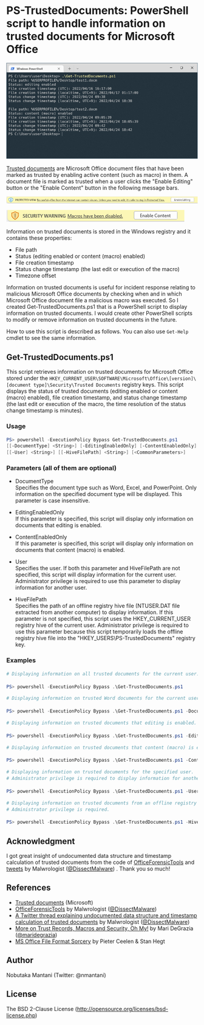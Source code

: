 # PS-TrustedDocuments: PowerShell script to handle information on trusted documents for Microsoft Office

![screenshot.png](images/screenshot.png)

[Trusted documents](https://support.microsoft.com/en-us/office/trusted-documents-cf872bd8-47ec-4c02-baa5-1fdba1a11b53) are Microsoft Office document files that have been marked as trusted by enabling active content (such as macro) in them. A document file is marked as trusted when a user clicks the "Enable Editing" button or the "Enable Content" button in the following message bars.

![messagebar1.png](images/messagebar1.png)

![messagebar2.png](images/messagebar2.png)

Information on trusted documents is stored in the Windows registry and it contains these properties:
- File path
- Status (editing enabled or content (macro) enabled)
- File creation timestamp
- Status change timestamp (the last edit or execution of the macro)
- Timezone offset

Information on trusted documents is useful for incident response relating to malicious Microsoft Office documents by checking when and in which Microsoft Office document file a malicious macro was executed. So I created Get-TrustedDocuments.ps1 that is a PowerShell script to display information on trusted documents. I would create other PowerShell scripts to modify or remove information on trusted documents in the future.

<!-- [Get-TrustedDocuments.ps1](https://github.com/nmantani/PS-TrustedDocuments#get-trusteddocumentsps1) -->

How to use this script is described as follows. You can also use `Get-Help` cmdlet to see the same information.

## Get-TrustedDocuments.ps1
This script retrieves information on trusted documents for Microsoft Office stored under the `HKEY_CURRENT_USER\SOFTWARE\Microsoft\Office\[version]\[document type]\Security\Trusted Documents` registry keys. This script displays the status of trusted documents (editing enabled or content (macro) enabled), file creation timestamp, and status change timestamp (the last edit or execution of the macro, the time resolution of the status change timestamp is minutes).

### Usage
```powershell
PS> powershell -ExecutionPolicy Bypass Get-TrustedDocuments.ps1
[[-DocumentType] <String>] [-EditingEnabledOnly] [-ContentEnabledOnly]
[[-User] <String>] [[-HiveFilePath] <String>] [<CommonParameters>]
```

### Parameters (all of them are optional)
- DocumentType  
Specifies the document type such as Word, Excel, and PowerPoint. Only information on the specified document type will be displayed. This parameter is case insensitive.

- EditingEnabledOnly  
If this parameter is specified, this script will display only information on documents that editing is enabled.

- ContentEnabledOnly  
If this parameter is specified, this script will display only information on documents that content (macro) is enabled.

- User  
Specifies the user. If both this parameter and HiveFilePath are not specified, this script will display information for the current user. Administrator privilege is required to use this parameter to display information for another user.

- HiveFilePath  
Specifies the path of an offline registry hive file (NTUSER.DAT file extracted from another computer) to display information. If this parameter is not specified, this script uses the HKEY_CURRENT_USER registry hive of the current user. Administrator privilege is required to use this parameter because this script temporarily loads the offline registry hive file into the "HKEY_USERS\PS-TrustedDocuments" registry key.

### Examples
```powershell
# Displaying information on all trusted documents for the current user.

PS> powershell -ExecutionPolicy Bypass .\Get-TrustedDocuments.ps1
```

```powershell
# Displaying information on trusted Word documents for the current user.

PS> powershell -ExecutionPolicy Bypass .\Get-TrustedDocuments.ps1 -DocumentType word
```

```powershell
# Displaying information on trusted documents that editing is enabled.

PS> powershell -ExecutionPolicy Bypass .\Get-TrustedDocuments.ps1 -EditingEnabledOnly
```

```powershell
# Displaying information on trusted documents that content (macro) is enabled.

PS> powershell -ExecutionPolicy Bypass .\Get-TrustedDocuments.ps1 -ContentEnabledOnly
```

```powershell
# Displaying information on trusted documents for the specified user.
# Administrator privilege is required to display information for another user.

PS> powershell -ExecutionPolicy Bypass .\Get-TrustedDocuments.ps1 -User exampleuser
```

```powershell
# Displaying information on trusted documents from an offline registry hive file.
# Administrator privilege is required.

PS> powershell -ExecutionPolicy Bypass .\Get-TrustedDocuments.ps1 -HiveFilePath .\extracted\NTUSER.DAT
```

## Acknowledgment
I got great insight of undocumented data structure and timestamp calculation of trusted documents from the code of [OfficeForensicTools](https://github.com/DissectMalware/OfficeForensicTools) and [tweets](https://twitter.com/DissectMalware/status/1242399401156452353) by Malwrologist ([@DissectMalware](https://twitter.com/DissectMalware)) . Thank you so much!

## References
- [Trusted documents](https://support.microsoft.com/en-us/office/trusted-documents-cf872bd8-47ec-4c02-baa5-1fdba1a11b53) (Microsoft)
- [OfficeForensicTools](https://github.com/DissectMalware/OfficeForensicTools) by Malwrologist ([@DissectMalware](https://twitter.com/DissectMalware))
- [A Twitter thread explaining undocumented data structure and timestamp calculation of trusted documents](https://twitter.com/DissectMalware/status/1242399401156452353) by Malwrologist ([@DissectMalware](https://twitter.com/DissectMalware))
- [More on Trust Records, Macros and Security, Oh My!](http://az4n6.blogspot.com/2016/02/more-on-trust-records-macros-and.html) by Mari DeGrazia ([@maridegrazia](https://twitter.com/maridegrazia))
- [MS Office File Format Sorcery](https://troopers.de/downloads/troopers19/TROOPERS19_AR_MS_Office_file_format_sorcery.pdf) by Pieter Ceelen & Stan Hegt

## Author
Nobutaka Mantani (Twitter: @nmantani)

## License
The BSD 2-Clause License (http://opensource.org/licenses/bsd-license.php)
